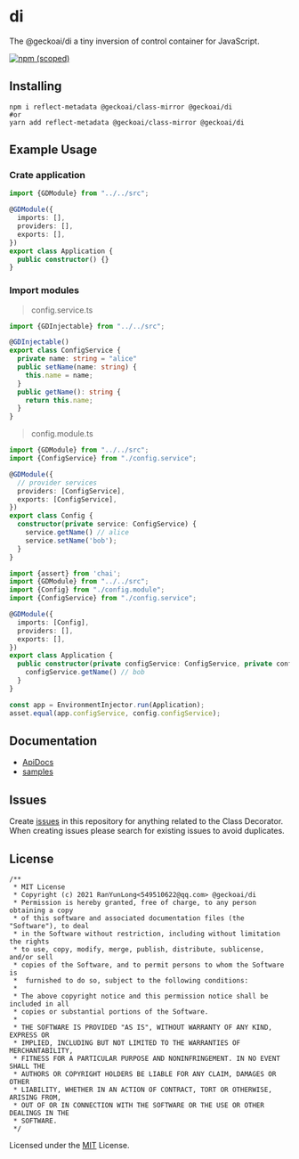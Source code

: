 # di
The @geckoai/di a tiny inversion of control container for JavaScript.

[![npm (scoped)](https://img.shields.io/npm/v/@geckoai/di)](https://www.npmjs.com/package/@geckoai/di)

## Installing

```shell
npm i reflect-metadata @geckoai/class-mirror @geckoai/di
#or
yarn add reflect-metadata @geckoai/class-mirror @geckoai/di
```

## Example Usage

### Crate application

```ts
import {GDModule} from "../../src";

@GDModule({
  imports: [],
  providers: [],
  exports: [],
})
export class Application {
  public constructor() {}
}
```


### Import modules

> config.service.ts

```ts
import {GDInjectable} from "../../src";

@GDInjectable()
export class ConfigService {
  private name: string = "alice"
  public setName(name: string) {
    this.name = name;
  }
  public getName(): string {
    return this.name;
  }
}
```

> config.module.ts

```ts
import {GDModule} from "../../src";
import {ConfigService} from "./config.service";

@GDModule({
  // provider services
  providers: [ConfigService],
  exports: [ConfigService],
})
export class Config {
  constructor(private service: ConfigService) {
    service.getName() // alice
    service.setName('bob');
  }
}
```

```ts
import {assert} from 'chai';
import {GDModule} from "../../src";
import {Config} from "./config.module";
import {ConfigService} from "./config.service";

@GDModule({
  imports: [Config],
  providers: [],
  exports: [],
})
export class Application {
  public constructor(private configService: ConfigService, private config: Config) {
    configService.getName() // bob
  }
}

const app = EnvironmentInjector.run(Application);
asset.equal(app.configService, config.configService);
```



## Documentation
- [ApiDocs](https://geckoai.github.io/di/)
- [samples](https://github.com/geckoai/di/tree/master/sample)


## Issues
Create [issues](https://github.com/geckoai/di/issues) in this repository for anything related to the Class Decorator. When creating issues please search for existing issues to avoid duplicates.


## License

```
/**
 * MIT License
 * Copyright (c) 2021 RanYunLong<549510622@qq.com> @geckoai/di
 * Permission is hereby granted, free of charge, to any person obtaining a copy
 * of this software and associated documentation files (the "Software"), to deal
 * in the Software without restriction, including without limitation the rights
 * to use, copy, modify, merge, publish, distribute, sublicense, and/or sell
 * copies of the Software, and to permit persons to whom the Software is
 *  furnished to do so, subject to the following conditions:
 *
 * The above copyright notice and this permission notice shall be included in all
 * copies or substantial portions of the Software.
 *
 * THE SOFTWARE IS PROVIDED "AS IS", WITHOUT WARRANTY OF ANY KIND, EXPRESS OR
 * IMPLIED, INCLUDING BUT NOT LIMITED TO THE WARRANTIES OF MERCHANTABILITY,
 * FITNESS FOR A PARTICULAR PURPOSE AND NONINFRINGEMENT. IN NO EVENT SHALL THE
 * AUTHORS OR COPYRIGHT HOLDERS BE LIABLE FOR ANY CLAIM, DAMAGES OR OTHER
 * LIABILITY, WHETHER IN AN ACTION OF CONTRACT, TORT OR OTHERWISE, ARISING FROM,
 * OUT OF OR IN CONNECTION WITH THE SOFTWARE OR THE USE OR OTHER DEALINGS IN THE
 * SOFTWARE.
 */
```

Licensed under the [MIT](https://github.com/geckoai/di/blob/master/LICENSE) License.
